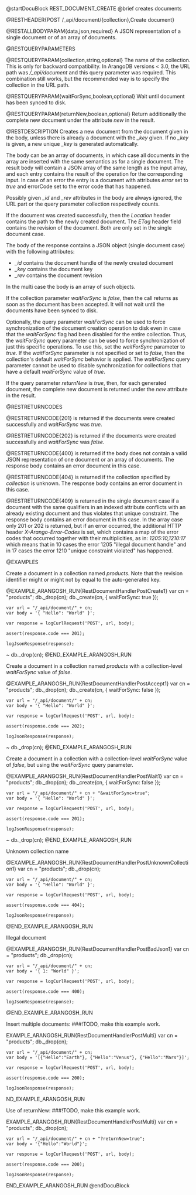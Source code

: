 
@startDocuBlock REST_DOCUMENT_CREATE
@brief creates documents

@RESTHEADER{POST /_api/document/{collection},Create document}

@RESTALLBODYPARAM{data,json,required}
A JSON representation of a single document or of an array of documents.

@RESTQUERYPARAMETERS

@RESTQUERYPARAM{collection,string,optional}
The name of the collection. This is only for backward compatibility.
In ArangoDB versions < 3.0, the URL path was */_api/document* and
this query parameter was required. This combination still works, but
the recommended way is to specify the collection in the URL path.

@RESTQUERYPARAM{waitForSync,boolean,optional}
Wait until document has been synced to disk.

@RESTQUERYPARAM{returnNew,boolean,optional}
Return additionally the complete new document under the attribute *new*
in the result.

@RESTDESCRIPTION
Creates a new document from the document given in the body, unless there
is already a document with the *_key* given. If no *_key* is given, a new
unique *_key* is generated automatically.

The body can be an array of documents, in which case all
documents in the array are inserted with the same semantics as for a
single document. The result body will contain a JSON array of the
same length as the input array, and each entry contains the result
of the operation for the corresponding input. In case of an error
the entry is a document with attributes *error* set to *true* and
errorCode set to the error code that has happened.

Possibly given *_id* and *_rev* attributes in the body are always ignored,
the URL part or the query parameter collection respectively counts.

If the document was created successfully, then the *Location* header
contains the path to the newly created document. The *ETag* header field
contains the revision of the document. Both are only set in the single
document case.

The body of the response contains a JSON object (single document case)
with the following attributes:

  - *_id* contains the document handle of the newly created document
  - *_key* contains the document key
  - *_rev* contains the document revision

In the multi case the body is an array of such objects.

If the collection parameter *waitForSync* is *false*, then the call
returns as soon as the document has been accepted. It will not wait
until the documents have been synced to disk.

Optionally, the query parameter *waitForSync* can be used to force
synchronization of the document creation operation to disk even in
case that the *waitForSync* flag had been disabled for the entire
collection. Thus, the *waitForSync* query parameter can be used to
force synchronization of just this specific operations. To use this,
set the *waitForSync* parameter to *true*. If the *waitForSync*
parameter is not specified or set to *false*, then the collection's
default *waitForSync* behavior is applied. The *waitForSync* query
parameter cannot be used to disable synchronization for collections
that have a default *waitForSync* value of *true*.

If the query parameter *returnNew* is *true*, then, for each
generated document, the complete new document is returned under
the *new* attribute in the result.

@RESTRETURNCODES

@RESTRETURNCODE{201}
is returned if the documents were created successfully and
*waitForSync* was *true*.

@RESTRETURNCODE{202}
is returned if the documents were created successfully and
*waitForSync* was *false*.

@RESTRETURNCODE{400}
is returned if the body does not contain a valid JSON representation
of one document or an array of documents. The response body contains
an error document in this case.

@RESTRETURNCODE{404}
is returned if the collection specified by *collection* is unknown.
The response body contains an error document in this case.

@RESTRETURNCODE{409}
is returned in the single document case if a document with the
same qualifiers in an indexed attribute conflicts with an already
existing document and thus violates that unique constraint. The
response body contains an error document in this case. In the array
case only 201 or 202 is returned, but if an error occurred, the
additional HTTP header *X-Arango-Error-Codes* is set, which
contains a map of the error codes that occurred together with their
multiplicities, as in: *1205:10,1210:17* which means that in 10
cases the error 1205 "illegal document handle" and in 17 cases the
error 1210 "unique constraint violated" has happened.

@EXAMPLES

Create a document in a collection named *products*. Note that the
revision identifier might or might not by equal to the auto-generated
key.

@EXAMPLE_ARANGOSH_RUN{RestDocumentHandlerPostCreate1}
    var cn = "products";
    db._drop(cn);
    db._create(cn, { waitForSync: true });

    var url = "/_api/document/" + cn;
    var body = '{ "Hello": "World" }';

    var response = logCurlRequest('POST', url, body);

    assert(response.code === 201);

    logJsonResponse(response);
  ~ db._drop(cn);
@END_EXAMPLE_ARANGOSH_RUN

Create a document in a collection named *products* with a collection-level
*waitForSync* value of *false*.

@EXAMPLE_ARANGOSH_RUN{RestDocumentHandlerPostAccept1}
    var cn = "products";
    db._drop(cn);
    db._create(cn, { waitForSync: false });

    var url = "/_api/document/" + cn;
    var body = '{ "Hello": "World" }';

    var response = logCurlRequest('POST', url, body);

    assert(response.code === 202);

    logJsonResponse(response);
  ~ db._drop(cn);
@END_EXAMPLE_ARANGOSH_RUN

Create a document in a collection with a collection-level *waitForSync*
value of *false*, but using the *waitForSync* query parameter.

@EXAMPLE_ARANGOSH_RUN{RestDocumentHandlerPostWait1}
    var cn = "products";
    db._drop(cn);
    db._create(cn, { waitForSync: false });

    var url = "/_api/document/" + cn + "&waitForSync=true";
    var body = '{ "Hello": "World" }';

    var response = logCurlRequest('POST', url, body);

    assert(response.code === 201);

    logJsonResponse(response);
  ~ db._drop(cn);
@END_EXAMPLE_ARANGOSH_RUN

Unknown collection name

@EXAMPLE_ARANGOSH_RUN{RestDocumentHandlerPostUnknownCollection1}
    var cn = "products";
    db._drop(cn);

    var url = "/_api/document/" + cn;
    var body = '{ "Hello": "World" }';

    var response = logCurlRequest('POST', url, body);

    assert(response.code === 404);

    logJsonResponse(response);
@END_EXAMPLE_ARANGOSH_RUN

Illegal document

@EXAMPLE_ARANGOSH_RUN{RestDocumentHandlerPostBadJson1}
    var cn = "products";
    db._drop(cn);

    var url = "/_api/document/" + cn;
    var body = '{ 1: "World" }';

    var response = logCurlRequest('POST', url, body);

    assert(response.code === 400);

    logJsonResponse(response);
@END_EXAMPLE_ARANGOSH_RUN

Insert multiple documents:
 ###!TODO, make this example work.

  EXAMPLE_ARANGOSH_RUN{RestDocumentHandlerPostMulti}
    var cn = "products";
    db._drop(cn);

    var url = "/_api/document/" + cn;
    var body = '[{"Hello":"Earth"}, {"Hello":"Venus"}, {"Hello":"Mars"}]';

    var response = logCurlRequest('POST', url, body);

    assert(response.code === 200);

    logJsonResponse(response);
  ND_EXAMPLE_ARANGOSH_RUN

Use of returnNew:
 ###!TODO, make this example work.

  EXAMPLE_ARANGOSH_RUN{RestDocumentHandlerPostMulti}
    var cn = "products";
    db._drop(cn);

    var url = "/_api/document/" + cn + "?returnNew=true";
    var body = '{"Hello":"World"}';

    var response = logCurlRequest('POST', url, body);

    assert(response.code === 200);

    logJsonResponse(response);
   END_EXAMPLE_ARANGOSH_RUN
@endDocuBlock

